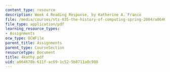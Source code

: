 ```yaml
---
content_type: resource
description: Week 4 Reading Response, by Katherine A. Franco
file: /media/courses/sts-035-the-history-of-computing-spring-2004/a064678b611fac691c525b8711a8c988_4kathy.pdf
file_type: application/pdf
learning_resource_types:
- Assignments
ocw_type: OCWFile
parent_title: Assignments
parent_type: CourseSection
resourcetype: Document
title: 4kathy.pdf
uid: a064678b-611f-ac69-1c52-5b8711a8c988
---
```

